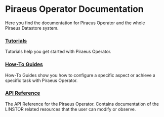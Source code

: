 # Piraeus Operator Documentation

Here you find the documentation for Piraeus Operator and the whole Piraeus Datastore system.

### [Tutorials](./tutorial)

Tutorials help you get started with Piraeus Operator.

### [How-To Guides](./how-to)

How-To Guides show you how to configure a specific aspect or achieve a specific task with Piraeus Operator.

### [API Reference](./reference)

The API Reference for the Piraeus Operator. Contains documentation of the LINSTOR related resources that the user can
modify or observe.
